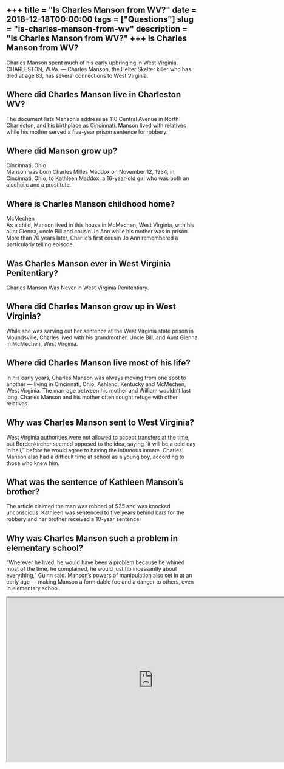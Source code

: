 +++
title = "Is Charles Manson from WV?"
date = 2018-12-18T00:00:00
tags = ["Questions"]
slug = "is-charles-manson-from-wv"
description = "Is Charles Manson from WV?"
+++
Is Charles Manson from WV?
--------------------------

Charles Manson spent much of his early upbringing in West Virginia. CHARLESTON, W.Va. — Charles Manson, the Helter Skelter killer who has died at age 83, has several connections to West Virginia.

Where did Charles Manson live in Charleston WV?
-----------------------------------------------

The document lists Manson’s address as 110 Central Avenue in North Charleston, and his birthplace as Cincinnati. Manson lived with relatives while his mother served a five-year prison sentence for robbery.

Where did Manson grow up?
-------------------------

Cincinnati, Ohio  
Manson was born Charles Milles Maddox on November 12, 1934, in Cincinnati, Ohio, to Kathleen Maddox, a 16-year-old girl who was both an alcoholic and a prostitute.

Where is Charles Manson childhood home?
---------------------------------------

McMechen  
As a child, Manson lived in this house in McMechen, West Virginia, with his aunt Glenna, uncle Bill and cousin Jo Ann while his mother was in prison. More than 70 years later, Charlie’s first cousin Jo Ann remembered a particularly telling episode.

Was Charles Manson ever in West Virginia Penitentiary?
------------------------------------------------------

Charles Manson Was Never in West Virginia Penitentiary.

Where did Charles Manson grow up in West Virginia?
--------------------------------------------------

While she was serving out her sentence at the West Virginia state prison in Moundsville, Charles lived with his grandmother, Uncle Bill, and Aunt Glenna in McMechen, West Virginia.

Where did Charles Manson live most of his life?
-----------------------------------------------

In his early years, Charles Manson was always moving from one spot to another — living in Cincinnati, Ohio; Ashland, Kentucky and McMechen, West Virginia. The marriage between his mother and William wouldn’t last long. Charles Manson and his mother often sought refuge with other relatives.

Why was Charles Manson sent to West Virginia?
---------------------------------------------

West Virginia authorities were not allowed to accept transfers at the time, but Bordenkircher seemed opposed to the idea, saying “it will be a cold day in hell,” before he would agree to having the infamous inmate. Charles Manson also had a difficult time at school as a young boy, according to those who knew him.

What was the sentence of Kathleen Manson’s brother?
---------------------------------------------------

The article claimed the man was robbed of $35 and was knocked unconscious. Kathleen was sentenced to five years behind bars for the robbery and her brother received a 10-year sentence.

Why was Charles Manson such a problem in elementary school?
-----------------------------------------------------------

“Wherever he lived, he would have been a problem because he whined most of the time, he complained, he would just fib incessantly about everything,” Guinn said. Manson’s powers of manipulation also set in at an early age — making Manson a formidable foe and a danger to others, even in elementary school.

<iframe allow="accelerometer; autoplay; clipboard-write; encrypted-media; gyroscope; picture-in-picture" allowfullscreen="" class="__youtube_prefs__  epyt-is-override  no-lazyload" data-no-lazy="1" data-origheight="433" data-origwidth="770" data-skipgform_ajax_framebjll="" height="433" id="_ytid_22500" loading="lazy" src="https://www.youtube.com/embed/wfA4bZbK0mc?enablejsapi=1&autoplay=0&cc_load_policy=0&cc_lang_pref=&iv_load_policy=1&loop=0&modestbranding=0&rel=1&fs=1&playsinline=0&autohide=2&theme=dark&color=red&controls=1&" title="YouTube player" width="770"></iframe>